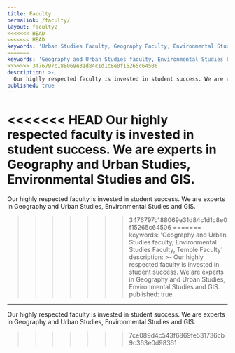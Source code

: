 ```yaml
---
title: Faculty
permalink: /faculty/
layout: faculty2
<<<<<<< HEAD
<<<<<<< HEAD
keywords: 'Urban Studies Faculty, Geography Faculty, Environmental Studies Faculty. Temple Faculty'
=======
keywords: 'Geography and Urban Studies faculty, Environmental Studies Faculty, Temple Faculty'
>>>>>>> 3476797c188069e31d84c1d1c8e0f15265c64506
description: >-
  Our highly respected faculty is invested in student success. We are experts in Geography and Urban Studies, Environmental Studies and GIS.
published: true
---
```

<<<<<<< HEAD
Our highly respected faculty is invested in student success. We are experts in Geography and Urban Studies, Environmental Studies and GIS.
=======
Our highly respected faculty is invested in student success. We are experts in Geography and Urban Studies, Environmental Studies and GIS.
>>>>>>> 3476797c188069e31d84c1d1c8e0f15265c64506
=======
keywords: 'Geography and Urban Studies faculty, Environmental Studies Faculty, Temple Faculty'
description: >-
  Our highly respected faculty is invested in student success. We are experts in Geography and Urban Studies, Environmental Studies and     GIS.
published: true
---
Our highly respected faculty is invested in student success. We are experts in Geography and Urban Studies, Environmental Studies and GIS. 
>>>>>>> 7ce089d4c543f6869fe531736cb9c363e0d98361
